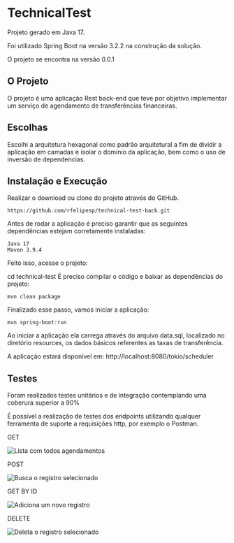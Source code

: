 # TechnicalTest

Projeto gerado em Java 17.

Foi utilizado Spring Boot na versão 3.2.2 na construção da solução.

O projeto se encontra na versão 0.0.1

## O Projeto
O projeto é uma aplicação Rest back-end que teve por objetivo implementar um serviço de agendamento de transferências financeiras.

## Escolhas
Escolhi a arquitetura hexagonal como padrão arquitetural a fim de dividir a aplicação em camadas e isolar o dominio da aplicação, 
bem como o uso de inversão de dependencias.

## Instalação e Execução

Realizar o download ou clone do projeto através do GitHub.

```
https://github.com/rfelipesp/technical-test-back.git
```

Antes de rodar a aplicação é preciso garantir que as seguintes dependências estejam corretamente instaladas:

```
Java 17
Maven 3.9.4 
```

Feito isso, acesse o projeto:

cd technical-test
É preciso compilar o código e baixar as dependências do projeto:

```
mvn clean package
```

Finalizado esse passo, vamos iniciar a aplicação:

```
mvn spring-boot:run
```

Ao iniciar a aplicação ela carrega através do arquivo data.sql, localizado no diretório resources, os dados básicos referentes as taxas de transferência.

A aplicação estará disponível em: http://localhost:8080/tokio/scheduler

## Testes

Foram realizados testes unitários e de integração contemplando uma coberura superior a 90%

É possível a realização de testes dos endpoints utilizando qualquer ferramenta de suporte a requisições http, por exemplo o Postman.

GET

![Lista com todos agendamentos](https://images2.imgbox.com/4f/dc/FetplkIk_o.jpg)

POST

![Busca o registro selecionado](https://images2.imgbox.com/da/33/9wI0RhVM_o.jpg)

GET BY ID

![Adiciona um novo registro](https://images2.imgbox.com/2c/2e/WuSuC4Ga_o.jpg)

DELETE

![Deleta o registro selecionado](https://images2.imgbox.com/20/11/BZ7rMDJG_o.jpg)






































